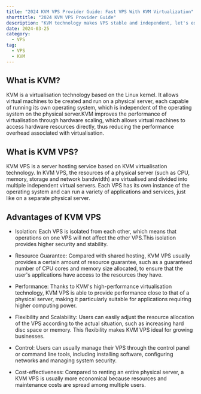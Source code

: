```yaml
---
title: "2024 KVM VPS Provider Guide: Fast VPS With KVM Virtualization"
shorttitle: "2024 KVM VPS Provider Guide"
description: "KVM technology makes VPS stable and independent, let's explore the VPS providers that support KVM."
date: 2024-03-25
category: 
  - VPS
tag: 
  - VPS
  - KVM
---
```


## What is KVM?

KVM is a virtualisation technology based on the Linux kernel. It allows virtual machines to be created and run on a physical server, each capable of running its own operating system, which is independent of the operating system on the physical server.KVM improves the performance of virtualisation through hardware scaling, which allows virtual machines to access hardware resources directly, thus reducing the performance overhead associated with virtualisation.

## What is KVM VPS?

KVM VPS is a server hosting service based on KVM virtualisation technology. In KVM VPS, the resources of a physical server (such as CPU, memory, storage and network bandwidth) are virtualised and divided into multiple independent virtual servers. Each VPS has its own instance of the operating system and can run a variety of applications and services, just like on a separate physical server.

## Advantages of KVM VPS

- Isolation: Each VPS is isolated from each other, which means that operations on one VPS will not affect the other VPS.This isolation provides higher security and stability.

- Resource Guarantee: Compared with shared hosting, KVM VPS usually provides a certain amount of resource guarantee, such as a guaranteed number of CPU cores and memory size allocated, to ensure that the user's applications have access to the resources they have.

- Performance: Thanks to KVM's high-performance virtualisation technology, KVM VPS is able to provide performance close to that of a physical server, making it particularly suitable for applications requiring higher computing power.

- Flexibility and Scalability: Users can easily adjust the resource allocation of the VPS according to the actual situation, such as increasing hard disc space or memory. This flexibility makes KVM VPS ideal for growing businesses.

- Control: Users can usually manage their VPS through the control panel or command line tools, including installing software, configuring networks and managing system security.

- Cost-effectiveness: Compared to renting an entire physical server, a KVM VPS is usually more economical because resources and maintenance costs are spread among multiple users.



